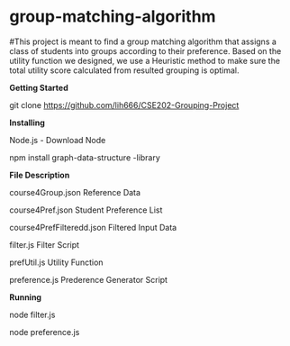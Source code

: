 # group-matching-algorithm

#This project is meant to find a group matching algorithm that assigns a class of students into groups according to their preference. Based on the utility function we designed, we use a Heuristic method to make sure the total utility score calculated from resulted grouping is optimal.

**Getting Started**

git clone https://github.com/lih666/CSE202-Grouping-Project

**Installing**

Node.js - Download Node

npm install graph-data-structure -library

**File Description**

course4Group.json Reference Data

course4Pref.json Student Preference List

course4PrefFilteredd.json Filtered Input Data

filter.js Filter Script

prefUtil.js Utility Function

preference.js Prederence Generator Script

**Running**

node filter.js

node preference.js
